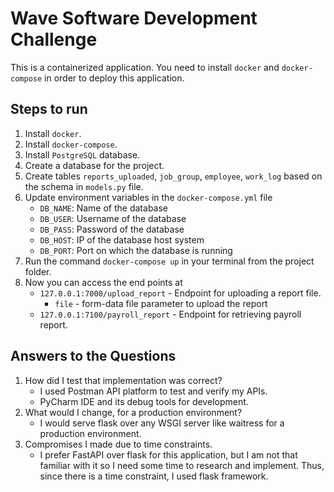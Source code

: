 # Wave Software Development Challenge

This is a containerized application. You need to install `docker` and
`docker-compose` in order to deploy this application.

## Steps to run
1. Install `docker`.
2. Install `docker-compose`.
3. Install `PostgreSQL` database.
4. Create a database for the project.
5. Create tables `reports_uploaded`, `job_group`, `employee`, `work_log`
based on the schema in `models.py` file.
6. Update environment variables in the `docker-compose.yml` file
   - `DB_NAME`: Name of the database
   - `DB_USER`: Username of the database
   - `DB_PASS`: Password of the database
   - `DB_HOST`: IP of the database host system
   - `DB_PORT`: Port on which the database is running
7. Run the command `docker-compose up` in your terminal from the project
folder.
8. Now you can access the end points at
   - `127.0.0.1:7000/upload_report` - Endpoint for uploading a report file.
     - `file` - form-data file parameter to upload the report
   - `127.0.0.1:7100/payroll_report` - Endpoint for retrieving payroll report.

## Answers to the Questions
1. How did I test that implementation was correct?
   - I used Postman API platform to test and verify my APIs.
   - PyCharm IDE and its debug tools for development.
2. What would I change, for a production environment?
   - I would serve flask over any WSGI server like waitress for a production
environment.
3. Compromises I made due to time constraints.
   - I prefer FastAPI over flask for this application, but I am not that
   familiar with it so I need some time to research and implement. Thus, since
   there is a time constraint, I used flask framework.
